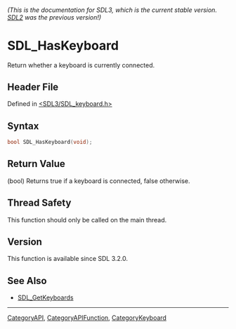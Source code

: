 ###### (This is the documentation for SDL3, which is the current stable version. [SDL2](https://wiki.libsdl.org/SDL2/) was the previous version!)
# SDL_HasKeyboard

Return whether a keyboard is currently connected.

## Header File

Defined in [<SDL3/SDL_keyboard.h>](https://github.com/libsdl-org/SDL/blob/main/include/SDL3/SDL_keyboard.h)

## Syntax

```c
bool SDL_HasKeyboard(void);
```

## Return Value

(bool) Returns true if a keyboard is connected, false otherwise.

## Thread Safety

This function should only be called on the main thread.

## Version

This function is available since SDL 3.2.0.

## See Also

- [SDL_GetKeyboards](SDL_GetKeyboards)

----
[CategoryAPI](CategoryAPI), [CategoryAPIFunction](CategoryAPIFunction), [CategoryKeyboard](CategoryKeyboard)

